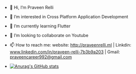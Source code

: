 - 👋 Hi, I’m Praveen Relli
- 👀 I’m interested in Cross Platform Application Development
- 🌱 I’m currently learning Flutter
- 💞️ I’m looking to collaborate on Youtube
- 📫 How to reach me: website: http://praveenrelli.ml | Linkdin: www.linkedin.com/in/praveen-relli-7b3b9a203 | Gmail: praveencareer992@gmail.com

- [![Anurag's GitHub stats](https://github-readme-stats.vercel.app/api?username=PraveenRelli992)](https://github.com/anuraghazra/github-readme-stats)

